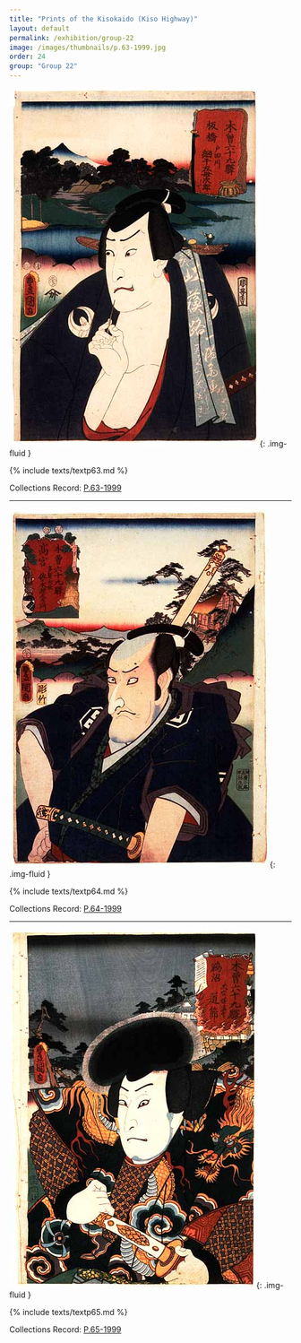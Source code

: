 ```yaml
---
title: "Prints of the Kisokaido (Kiso Highway)"
layout: default
permalink: /exhibition/group-22
image: /images/thumbnails/p.63-1999.jpg
order: 24
group: "Group 22"
---
```


![Kunisada Image](/images/prints/p.63-1999.jpg){: .img-fluid }

{% include texts/textp63.md %}

Collections Record: [P.63-1999](https://data.fitzmuseum.cam.ac.uk/id/object/9456)

----

![Kunisada Image](/images/prints/p.64-1999.jpg){: .img-fluid }

{% include texts/textp64.md %}

Collections Record: [P.64-1999](https://data.fitzmuseum.cam.ac.uk/id/object/9457)

----

![Kunisada Image](/images/prints/p.65-1999.jpg){: .img-fluid }

{% include texts/textp65.md %}

Collections Record: [P.65-1999](https://data.fitzmuseum.cam.ac.uk/id/object/9458)
